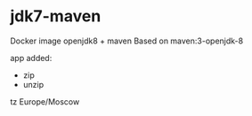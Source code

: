 # jdk7-maven

Docker image openjdk8 + maven
Based on maven:3-openjdk-8

app added:
* zip
* unzip

tz Europe/Moscow
